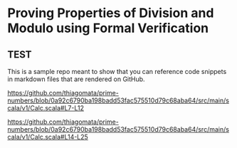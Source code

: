 # Proving Properties of Division and Modulo using Formal Verification

## TEST

This is a sample repo meant to show that you can reference code snippets in markdown files that are rendered on GitHub.

https://github.com/thiagomata/prime-numbers/blob/0a92c6790ba198badd53fac575510d79c68aba64/src/main/scala/v1/Calc.scala#L7-L12

https://github.com/thiagomata/prime-numbers/blob/0a92c6790ba198badd53fac575510d79c68aba64/src/main/scala/v1/Calc.scala#L14-L25
